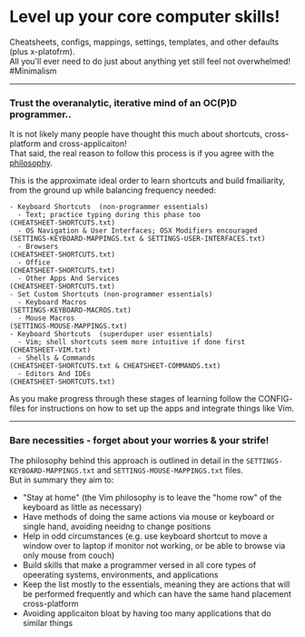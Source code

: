 # Level up your core computer skills!

Cheatsheets, configs, mappings, settings, templates, and other defaults (plus x-platofrm).  
All you'll ever need to do just about anything yet still feel not overwhelmed! #Minimalism

---

### Trust the overanalytic, iterative mind of an OC(P)D programmer..

It is not likely many people have thought this much about shortcuts, cross-platform and cross-applicaiton!  
That said, the real reason to follow this process is if you agree with the [philosophy](#bare-necessities---forget-about-your-worries--your-strife).  

This is the approximate ideal order to learn shortcuts and build fmailiarity, from the ground up while balancing frequency needed:
```
- Keyboard Shortcuts  (non-programmer essentials)
  - Text; practice typing during this phase too                   (CHEATSHEET-SHORTCUTS.txt)  
  - OS Navigation & User Interfaces; OSX Modifiers encouraged     (SETTINGS-KEYBOARD-MAPPINGS.txt & SETTINGS-USER-INTERFACES.txt)
  - Browsers                                                      (CHEATSHEET-SHORTCUTS.txt)
  - Office                                                        (CHEATSHEET-SHORTCUTS.txt)
  - Other Apps And Services                                       (CHEATSHEET-SHORTCUTS.txt)
- Set Custom Shortcuts (non-programmer essentials)
  - Keyboard Macros                                               (SETTINGS-KEYBOARD-MACROS.txt)
  - Mouse Macros                                                  (SETTINGS-MOUSE-MAPPINGS.txt)
- Keyboard Shortcuts  (superduper user essentials)
  - Vim; shell shortcuts seem more intuitive if done first        (CHEATSHEET-VIM.txt)
  - Shells & Commands                                             (CHEATSHEET-SHORTCUTS.txt & CHEATSHEET-COMMANDS.txt)
  - Editors And IDEs                                              (CHEATSHEET-SHORTCUTS.txt)
```
As you make progress through these stages of learning follow the CONFIG- files for instructions on how to set up the apps and integrate things like Vim.

---

### Bare necessities - forget about your worries & your strife!

The philosophy behind this approach is outlined in detail in the `SETTINGS-KEYBOARD-MAPPINGS.txt` and `SETTINGS-MOUSE-MAPPINGS.txt` files.  
But in summary they aim to:
- "Stay at home" (the Vim philosophy is to leave the "home row" of the keyboard as little as necessary)
- Have methods of doing the same actions via mouse or keyboard or single hand, avoiding neeidng to change positions
- Help in odd circumstances (e.g. use keyboard shortcut to move a window over to laptop if monitor not working, or be able to browse via only mouse from couch)
- Build skills that make a programmer versed in all core types of opeerating systems, environments, and applications
- Keep the list mostly to the essentials, meaning they are actions that will be performed frequently and which can have the same hand placement cross-platform
- Avoiding applicaiton bloat by having too many applications that do similar things
